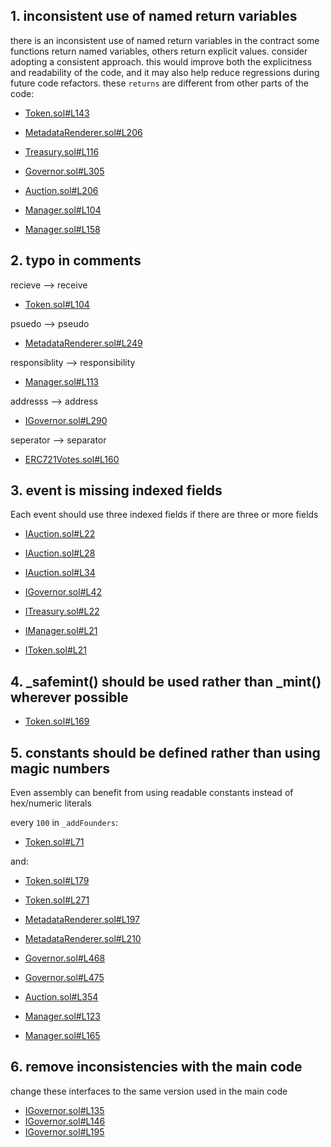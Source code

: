 ## 1. inconsistent use of named return variables

there is an inconsistent use of named return variables in the contract some functions return named variables, others return explicit values. consider adopting a consistent approach.
this would improve both the explicitness and readability of the code, and it may also help reduce regressions during future code refactors.
these `returns` are different from other parts of the code:

- [Token.sol#L143](https://github.com/code-423n4/2022-09-nouns-builder/blob/main/src/token/Token.sol#L143)

- [MetadataRenderer.sol#L206](https://github.com/code-423n4/2022-09-nouns-builder/blob/main/src/token/metadata/MetadataRenderer.sol#L206)

- [Treasury.sol#L116](https://github.com/code-423n4/2022-09-nouns-builder/blob/main/src/governance/treasury/Treasury.sol#L116)

- [Governor.sol#L305](https://github.com/code-423n4/2022-09-nouns-builder/blob/main/src/governance/governor/Governor.sol#L305)

- [Auction.sol#L206](https://github.com/code-423n4/2022-09-nouns-builder/blob/main/src/auction/Auction.sol#L206)

- [Manager.sol#L104](https://github.com/code-423n4/2022-09-nouns-builder/blob/main/src/manager/Manager.sol#L104)
- [Manager.sol#L158](https://github.com/code-423n4/2022-09-nouns-builder/blob/main/src/manager/Manager.sol#L158)


## 2. typo in comments

recieve --> receive

- [Token.sol#L104](https://github.com/code-423n4/2022-09-nouns-builder/blob/main/src/token/Token.sol#L104)

psuedo --> pseudo

- [MetadataRenderer.sol#L249](https://github.com/code-423n4/2022-09-nouns-builder/blob/main/src/token/metadata/MetadataRenderer.sol#L249)

responsiblity --> responsibility

- [Manager.sol#L113](https://github.com/code-423n4/2022-09-nouns-builder/blob/main/src/manager/Manager.sol#L113)

addresss --> address

- [IGovernor.sol#L290](https://github.com/code-2903n4/2022-09-nouns-builder/blob/main/src/governance/governor/IGovernor.sol#L42)

seperator --> separator

- [ERC721Votes.sol#L160](https://github.com/code-423n4/2022-09-nouns-builder/blob/main/src/lib/token/ERC721Votes.sol#L160)


## 3. event is missing indexed fields

Each event should use three indexed fields if there are three or more fields

- [IAuction.sol#L22](https://github.com/code-423n4/2022-09-nouns-builder/blob/main/src/auction/IAuction.sol#L22)
- [IAuction.sol#L28](https://github.com/code-423n4/2022-09-nouns-builder/blob/main/src/auction/IAuction.sol#L28)
- [IAuction.sol#L34](https://github.com/code-423n4/2022-09-nouns-builder/blob/main/src/auction/IAuction.sol#L34)

- [IGovernor.sol#L42](https://github.com/code-423n4/2022-09-nouns-builder/blob/main/src/governance/governor/IGovernor.sol#L42)

- [ITreasury.sol#L22](https://github.com/code-423n4/2022-09-nouns-builder/blob/main/src/governance/treasury/ITreasury.sol#L22)

- [IManager.sol#L21](https://github.com/code-423n4/2022-09-nouns-builder/blob/main/src/manager/IManager.sol#L21)

- [IToken.sol#L21](https://github.com/code-423n4/2022-09-nouns-builder/blob/main/src/token/IToken.sol#L21)


## 4. _safemint() should be used rather than _mint() wherever possible

- [Token.sol#L169](https://github.com/code-423n4/2022-09-nouns-builder/blob/main/src/token/Token.sol#L169)


## 5. constants should be defined rather than using magic numbers 

Even assembly can benefit from using readable constants instead of hex/numeric literals

every `100` in `_addFounders`:
- [Token.sol#L71](https://github.com/code-423n4/2022-09-nouns-builder/blob/main/src/token/Token.sol#L71)

and:

- [Token.sol#L179](https://github.com/code-423n4/2022-09-nouns-builder/blob/main/src/token/Token.sol#L179)
- [Token.sol#L271](https://github.com/code-423n4/2022-09-nouns-builder/blob/main/src/token/Token.sol#L271)

- [MetadataRenderer.sol#L197](https://github.com/code-423n4/2022-09-nouns-builder/blob/main/src/token/metadata/MetadataRenderer.sol#L197)
- [MetadataRenderer.sol#L210](https://github.com/code-423n4/2022-09-nouns-builder/blob/main/src/token/metadata/MetadataRenderer.sol#L210)

- [Governor.sol#L468](https://github.com/code-423n4/2022-09-nouns-builder/blob/main/src/governance/governor/Governor.sol#L468)
- [Governor.sol#L475](https://github.com/code-423n4/2022-09-nouns-builder/blob/main/src/governance/governor/Governor.sol#L475)

- [Auction.sol#L354](https://github.com/code-423n4/2022-09-nouns-builder/blob/main/src/auction/Auction.sol#L354)

- [Manager.sol#L123](https://github.com/code-423n4/2022-09-nouns-builder/blob/main/src/manager/Manager.sol#L123)
- [Manager.sol#L165](https://github.com/code-423n4/2022-09-nouns-builder/blob/main/src/manager/Manager.sol#L165)


## 6. remove inconsistencies with the main code

change these interfaces to the same version used in the main code

- [IGovernor.sol#L135](https://github.com/code-423n4/2022-09-nouns-builder/blob/main/src/governance/governor/IGovernor.sol#L135)
- [IGovernor.sol#L146](https://github.com/code-423n4/2022-09-nouns-builder/blob/main/src/governance/governor/IGovernor.sol#L146)
- [IGovernor.sol#L195](https://github.com/code-423n4/2022-09-nouns-builder/blob/main/src/governance/governor/IGovernor.sol#L195)
